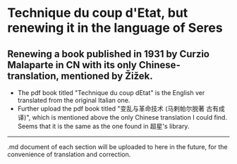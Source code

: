 # Technique du coup d'Etat, but renewing it in the language of Seres
Renewing a book published in 1931 by Curzio Malaparte in CN with its only Chinese-translation, mentioned by Žižek.
---
- The pdf book titled "Technique du coup dEtat" is the English ver translated from the original Italian one.
- Further upload the pdf book titled "变乱与革命技术 (马剌帕尔脱著 古有成译)", which is mentioned above the only Chinese translation I could find. Seems that it is the same as the one found in 超星's library.
---

.md document of each section will be uploaded to here in the future, for the convenience of translation and correction.
